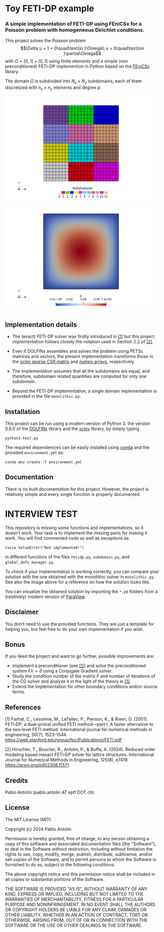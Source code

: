# Toy FETI-DP example
### A simple implementation of FETI-DP using FEniCSx for a Poisson problem with homogeneous Dirichlet conditions.

This project solves the Poisson problem
$$\Delta u + 1 = 0\quad\text{in }\Omega\\
u = 0\quad\text{on }\partial\Omega$$
with $\Omega=[0,1]\times[0,1]$ using finite elements and a simple (non preconditioned) FETI-DP implemention in Python based on the [FEniCSx](https://fenicsproject.org/documentation/) library.

The domain $\Omega$ is subdivided into $N_x\times N_y$ subdomains, each of them discretized with $n_x\times n_y$ elements and degree $p$.


<img src="subdomains.png" alt="drawing" width="500"/> <img src="solution.png" alt="drawing" width="500"/>

## Implementation details

* The (exact) FETI-DP solver was firstly introduced in [[1]](#1) but this project implementation follows closely the notation used in Section 2.2 of [[2]](#2).

* Even if DOLFINx assembles and solves the problem using PETSc matrices and vectors, the present implementation transforms those in the [scipy sparse CSR matrix](https://docs.scipy.org/doc/scipy/reference/generated/scipy.sparse.csr_matrix.html) and [numpy arrays](https://numpy.org/doc/stable/reference/generated/numpy.array.html), respectively.

* The implementation assumes that all the subdomains are equal, and therefore, subdomain related quantities are computed for only one subdomain.

* Beyond the FETI-DP implementation, a single domain implementation is provided in the file `monolithic.py`.

## Installation

This project can be run using a modern version of Python 3, the version 0.8.0 of the [DOLFINx](https://github.com/FEniCS/dolfinx) library and the [scipy](https://scipy.org) library, by simply typing
```
python3 test.py
```

The required dependencies can be easily installed using [conda](https://conda.io/projects/conda/en/latest/user-guide/install/index.html) and the provided `environment.yml` as:
```
conda env create -f environment.yml
```

## Documentation
There is no built documentation for this project. However, the project is relatively simple and every single function is properly documented.

# INTERVIEW TEST

This repository is missing some functions and implementations, so it doesn't work.
Your task is to implement the missing parts for making it work.
You will find commented code as well as exceptions as
```
raise ValueError("Not implemented!")
```
in different functions of the files `fetidp.py`, `subdomain.py`, and `global_dofs_manager.py`.

To check if your implementation is working correctly, you can compare your solution with the one obtained with the monolithic solver in `monolithic.py`. See also the image above for a reference on how the solution looks like.

You can visualize the obtained solution by importing the `*.pb` folders from a (relatively) modern version of [ParaView](https://www.paraview.org).


## Disclaimer
You don't need to use the provided functions. They are just a template for helping you, but feel free to do your own implementation if you wish.


## Bonus
If you liked the project and want to go further, possible improvements are:
* Implement a preconditioner (see [[1]](#1)) and solve the preconditioned system $F \lambda = \bar{d}$ using a Conjugate Gradient solver.
* Study the condition number of the matrix $F$ and number of iterations of the CG solver and analyze it in the light of the theory in [[1]](#1).
* Extend the implementation for other boundary conditions and/or source terms.
## References
<a id="1">[1]</a> 
Farhat, C., Lesoinne, M., LeTallec, P., Pierson, K., & Rixen, D. (2001).
FETI‐DP: a dual–primal unified FETI method—part I: A faster alternative to the two‐level FETI method.
International journal for numerical methods in engineering, 50(7), 1523-1544.
https://web.stanford.edu/group/fpc/Publications/FETI.pdf

<a id="2">[2]</a> 
Hirschler, T., Bouclier, R., Antolin, P., & Buffa, A. (2024).
Reduced order modeling based inexact FETI‐DP solver for lattice structures.
International Journal for Numerical Methods in Engineering, 125(8), e7419.
https://arxiv.org/pdf/2308.11371

 
## Credits
 
Pablo Antolin (pablo.antolin AT epfl DOT ch)
 
## License
 
The MIT License (MIT)

Copyright (c) 2024 Pablo Antolin

Permission is hereby granted, free of charge, to any person obtaining a copy of this software and associated documentation files (the "Software"), to deal in the Software without restriction, including without limitation the rights to use, copy, modify, merge, publish, distribute, sublicense, and/or sell copies of the Software, and to permit persons to whom the Software is furnished to do so, subject to the following conditions:

The above copyright notice and this permission notice shall be included in all copies or substantial portions of the Software.

THE SOFTWARE IS PROVIDED "AS IS", WITHOUT WARRANTY OF ANY KIND, EXPRESS OR IMPLIED, INCLUDING BUT NOT LIMITED TO THE WARRANTIES OF MERCHANTABILITY, FITNESS FOR A PARTICULAR PURPOSE AND NONINFRINGEMENT. IN NO EVENT SHALL THE AUTHORS OR COPYRIGHT HOLDERS BE LIABLE FOR ANY CLAIM, DAMAGES OR OTHER LIABILITY, WHETHER IN AN ACTION OF CONTRACT, TORT OR OTHERWISE, ARISING FROM, OUT OF OR IN CONNECTION WITH THE SOFTWARE OR THE USE OR OTHER DEALINGS IN THE SOFTWARE.
